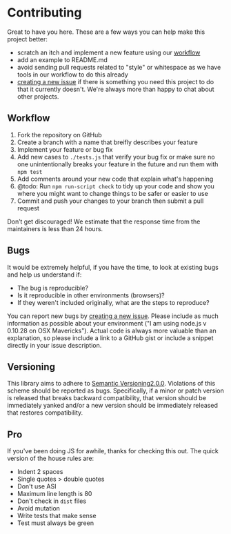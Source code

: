 # Contributing

Great to have you here. These are a few ways you can help make this project better:

- scratch an itch and implement a new feature using our [workflow](#workflow)
- add an example to README.md
- avoid sending pull requests related to "style" or whitespace as we have
  tools in our workflow to do this already
- [creating a new issue](http://github.com/imlucas/github-release/issues)
  if there is something you need this project to do that it currently doesn't.
  We're always more than happy to chat about other projects.

## Workflow

1. Fork the repository on GitHub
1. Create a branch with a name that breifly describes your feature
1. Implement your feature or bug fix
1. Add new cases to `./tests.js` that verify your bug fix or make sure no one
   unintentionally breaks your feature in the future and run them with `npm test`
1. Add comments around your new code that explain what's happening
1. @todo: Run `npm run-script check` to tidy up your code and show you where you
   might want to change things to be safer or easier to use
1. Commit and push your changes to your branch then submit a pull request

Don’t get discouraged! We estimate that the response time from the
maintainers is less than 24 hours.

## Bugs

It would be extremely helpful, if you have the time, to
look at existing bugs and help us understand if:

* The bug is reproducible?
* Is it reproducible in other environments (browsers)?
* If they weren't included originally, what are the steps to reproduce?

You can report new bugs by
[creating a new issue](http://github.com/imlucas/github-release/issues).
Please include as much information as possible about your environment
("I am using node.js v 0.10.28 on OSX Mavericks").  Actual code is always
more valuable than an explanation, so please include a link to a GitHub
gist or include a snippet directly in your issue description.

## Versioning

This library aims to adhere to [Semantic Versioning2.0.0](http://semver.org/).
Violations of this scheme should be reported as bugs. Specifically, if a
minor or patch version is released that breaks backward compatibility,
that version should be immediately yanked and/or a new version should be
immediately released that restores compatibility.

## Pro

If you've been doing JS for awhile, thanks for checking this out.  The quick
version of the house rules are:

- Indent 2 spaces
- Single quotes > double quotes
- Don't use ASI
- Maximum line length is 80
- Don't check in `dist` files
- Avoid mutation
- Write tests that make sense
- Test must always be green
